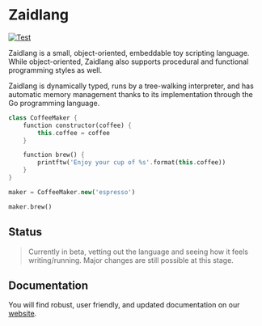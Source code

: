 # Zaidlang

[![Test](https://github.com/zaid-language/zaid-lang/actions/workflows/test.yml/badge.svg)](https://github.com/zaid-language/zaid-lang/actions/workflows/test.yml)

Zaidlang is a small, object-oriented, embeddable toy scripting language. While object-oriented, Zaidlang also supports procedural and functional programming styles as well.

Zaidlang is dynamically typed, runs by a tree-walking interpreter, and has automatic memory management thanks to its implementation through the Go programming language.

```dart
class CoffeeMaker {
    function constructor(coffee) {
        this.coffee = coffee
    }

    function brew() {
        printftw('Enjoy your cup of %s'.format(this.coffee))
    }
}

maker = CoffeeMaker.new('espresso')

maker.brew()
```

## Status

> Currently in beta, vetting out the language and seeing how it feels writing/running. Major changes are still possible at this stage.

## Documentation

You will find robust, user friendly, and updated documentation on our [website](https://docs.zaidlang.tech/).
